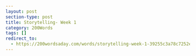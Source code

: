 ```yaml
---
layout: post
section-type: post
title: Storytelling- Week 1
category: 200Words	
tags: []
redirect_to:
  - https://200wordsaday.com/words/storytelling-week-1-39255c3a78c7252e4
---
```

